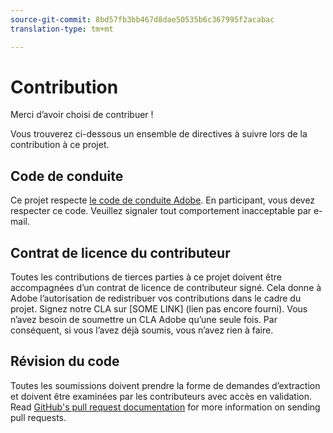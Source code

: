 ```yaml
---
source-git-commit: 8bd57fb3bb467d8dae50535b6c367995f2acabac
translation-type: tm+mt

---
```

# Contribution

Merci d’avoir choisi de contribuer !

Vous trouverez ci-dessous un ensemble de directives à suivre lors de la contribution à ce projet.

## Code de conduite

Ce projet respecte [le code de conduite Adobe](https://git.corp.adobe.com/OpenSourceAdvisoryBoard/starter-repo/blob/master/CODE_OF_CONDUCT.md). En participant, vous devez respecter ce code. Veuillez signaler tout comportement inacceptable par e-mail.

## Contrat de licence du contributeur

Toutes les contributions de tierces parties à ce projet doivent être accompagnées d’un contrat de licence de contributeur signé. Cela donne à Adobe l’autorisation de redistribuer vos contributions dans le cadre du projet. Signez notre CLA sur [SOME LINK] (lien pas encore fourni). Vous n’avez besoin de soumettre un CLA Adobe qu’une seule fois. Par conséquent, si vous l’avez déjà soumis, vous n’avez rien à faire.

## Révision du code

Toutes les soumissions doivent prendre la forme de demandes d’extraction et doivent être examinées par les contributeurs avec accès en validation. Read [GitHub&#39;s pull request documentation](https://help.github.com/articles/about-pull-requests/) for more information on sending pull requests.
